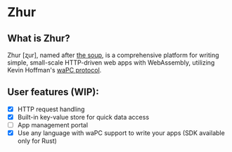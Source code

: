 # Zhur

## What is Zhur?

Zhur [ʐur], named after [the soup](https://en.wikipedia.org/wiki/West_Slavic_fermented_cereal_soups#Poland), is a comprehensive platform for writing simple, small-scale HTTP-driven web apps with WebAssembly, utilizing Kevin Hoffman's [waPC protocol](https://github.com/wapc).

## User features (WIP):

- [X] HTTP request handling
- [X] Built-in key-value store for quick data access
- [ ] App management portal
- [X] Use any language with waPC support to write your apps (SDK available only for Rust)
